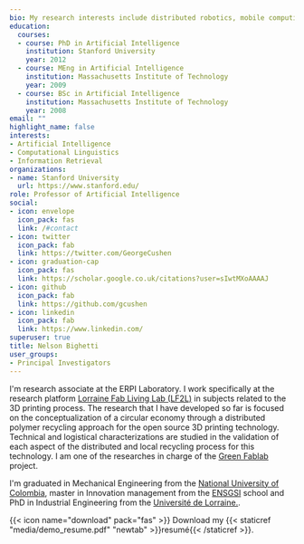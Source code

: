 ```yaml
---
bio: My research interests include distributed robotics, mobile computing and programmable matter.
education:
  courses:
  - course: PhD in Artificial Intelligence
    institution: Stanford University
    year: 2012
  - course: MEng in Artificial Intelligence
    institution: Massachusetts Institute of Technology
    year: 2009
  - course: BSc in Artificial Intelligence
    institution: Massachusetts Institute of Technology
    year: 2008
email: ""
highlight_name: false
interests:
- Artificial Intelligence
- Computational Linguistics
- Information Retrieval
organizations:
- name: Stanford University
  url: https://www.stanford.edu/
role: Professor of Artificial Intelligence
social:
- icon: envelope
  icon_pack: fas
  link: /#contact
- icon: twitter
  icon_pack: fab
  link: https://twitter.com/GeorgeCushen
- icon: graduation-cap
  icon_pack: fas
  link: https://scholar.google.co.uk/citations?user=sIwtMXoAAAAJ
- icon: github
  icon_pack: fab
  link: https://github.com/gcushen
- icon: linkedin
  icon_pack: fab
  link: https://www.linkedin.com/
superuser: true
title: Nelson Bighetti
user_groups:
- Principal Investigators
---
```


I'm research associate at the ERPI Laboratory.
I work specifically at the research platform [Lorraine Fab Living Lab (LF2L)](http://lf2l.fr/) in subjects related to the 3D printing process.
The research that I have developed so far is focused on the conceptualization of a circular economy through a distributed polymer recycling approach for the open source 3D printing technology.
Technical and logistical characterizations are studied in the validation of each aspect of the distributed and local recycling process for this technology.
I am one of the researches in charge of the [Green Fablab](/projects/green-fablab/) project.

I'm graduated in Mechanical Engineering from the  [National University of Colombia](http://unal.edu.co/), master in Innovation management from the [ENSGSI](https://www.ensgsi.univ-lorraine.fr/) school and PhD in Industrial Engineering from the [Université de Lorraine.](https://www.univ-lorraine.fr/). 


{{< icon name="download" pack="fas" >}} Download my {{< staticref "media/demo_resume.pdf" "newtab" >}}resumé{{< /staticref >}}.
